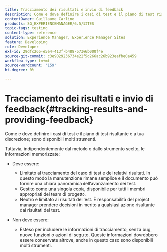 ```yaml
---
title: Tracciamento dei risultati e invio di feedback
description: Come e dove definire i casi di test e il piano di test risultante è a tua discrezione
contentOwner: Guillaume Carlino
products: SG_EXPERIENCEMANAGER/6.5/SITES
topic-tags: testing
content-type: reference
solution: Experience Manager, Experience Manager Sites
feature: Developing
role: Developer
exl-id: 29dfc265-e5e4-413f-b488-57366b000f4e
source-git-commit: c3e9029236734e22f5d266ac26b923eafbe0a459
workflow-type: tm+mt
source-wordcount: '159'
ht-degree: 0%

---
```


# Tracciamento dei risultati e invio di feedback{#tracking-results-and-providing-feedback}

Come e dove definire i casi di test e il piano di test risultante è a tua discrezione; sono disponibili molti strumenti.

Tuttavia, indipendentemente dal metodo o dallo strumento scelto, le informazioni memorizzate:

* Deve essere:

   * Limitato al tracciamento del caso di test e dei relativi risultati. In questo modo la manutenzione rimane semplice e il documento può fornire una chiara panoramica dell’avanzamento dei test.
   * Gestito come una singola copia, disponibile per tutti i membri appropriati del team di progetto.
   * Neutro e limitato ai risultati del test. È responsabilità del project manager prendere decisioni in merito a qualsiasi azione risultante dai risultati del test.

* Non deve essere:

   * Esteso per includere le informazioni di tracciamento, senza bug, nuove funzioni o azioni di seguito. Queste informazioni dovrebbero essere conservate altrove, anche in questo caso sono disponibili molti strumenti.
